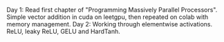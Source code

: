 Day 1: Read first chapter of "Programming Massively Parallel Processors". Simple vector addition in cuda on leetgpu, then repeated on colab with memory management.
Day 2: Working through elementwise activations. ReLU, leaky ReLU, GELU and HardTanh. 